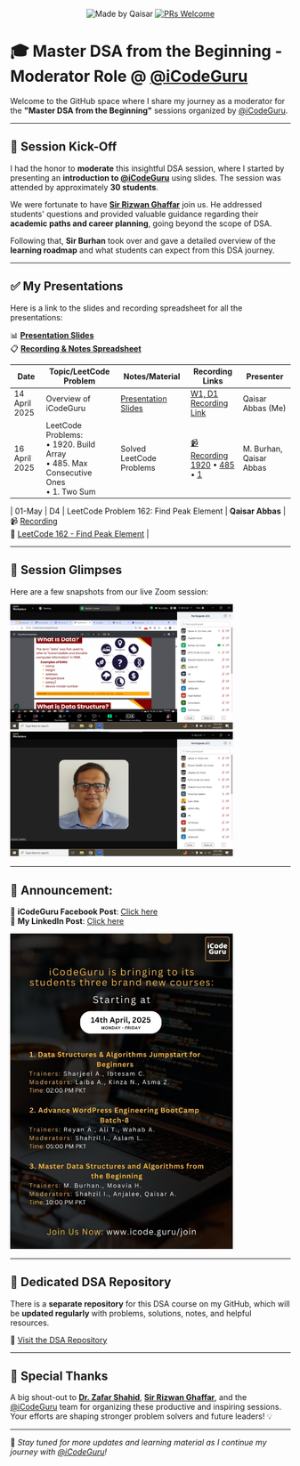<div align="center">

![Made by Qaisar](https://img.shields.io/badge/Made%20by-Qaisar%20Abbas-blueviolet)
[![PRs Welcome](https://img.shields.io/badge/PRs-welcome-brightgreen.svg?style=flat-square)](http://makeapullrequest.com)

</div>

# 🎓 Master DSA from the Beginning - Moderator Role @ [@iCodeGuru](https://www.linkedin.com/company/icode-guru/posts/?feedView=all)

Welcome to the GitHub space where I share my journey as a moderator for the **"Master DSA from the Beginning"** sessions organized by [@iCodeGuru](https://www.linkedin.com/company/icode-guru/posts/?feedView=all).

---

## 🚀 Session Kick-Off

I had the honor to **moderate** this insightful DSA session, where I started by presenting an **introduction to [@iCodeGuru](https://www.linkedin.com/company/icode-guru/posts/?feedView=all)** using slides. The session was attended by approximately **30 students**.

We were fortunate to have **[Sir Rizwan Ghaffar](https://www.linkedin.com/in/rizwan-ghaffar-8283231a/)** join us. He addressed students' questions and provided valuable guidance regarding their **academic paths and career planning**, going beyond the scope of DSA.

Following that, **Sir Burhan** took over and gave a detailed overview of the **learning roadmap** and what students can expect from this DSA journey.

---

## ✅ My Presentations

Here is a link to the slides and recording spreadsheet for all the presentations:

📊 **[Presentation Slides](https://docs.google.com/presentation/d/1t-54_e0c0R8zj0xnHd6B-0f1fwrZJhIyqIPNUrkxlIo/edit#slide=id.g1067dbb9740_2_198)**  
📋 **[Recording & Notes Spreadsheet](https://docs.google.com/spreadsheets/d/1Y1Pht64lLuEIIR05i7f1QcO7RaqbLYG4NxNs1u7eIys/edit?gid=0#gid=0)**

| Date        | Topic/LeetCode Problem                 | Notes/Material | Recording Links | Presenter |
|-------------|----------------------------------|----------------|------------------|----------------|
|  14 April 2025 |  Overview of iCodeGuru  | [Presentation Slides](https://docs.google.com/presentation/d/1t-54_e0c0R8zj0xnHd6B-0f1fwrZJhIyqIPNUrkxlIo/edit#slide=id.g1067dbb9740_2_198)  |  [W1, D1 Recording Link](https://www.facebook.com/iCodeguru/videos/9891651877545473) | Qaisar Abbas (Me) |
| 16 April 2025  | LeetCode Problems: <br>• 1920. Build Array <br>• 485. Max Consecutive Ones <br>• 1. Two Sum | Solved LeetCode Problems | [📹 Recording](https://www.facebook.com/iCodeguru/videos/651573680997709/) <br> [1920](https://leetcode.com/problems/build-array-from-permutation/) • [485](https://leetcode.com/problems/max-consecutive-ones/) • [1](https://leetcode.com/problems/two-sum/) | M. Burhan, Qaisar Abbas |

| 01-May    | D4  | LeetCode Problem 162: Find Peak Element                           | **Qaisar Abbas**                    | 📹 [Recording](https://www.facebook.com/iCodeguru/videos/981133884046110/) <br>🔗 [LeetCode 162 - Find Peak Element](https://leetcode.com/problems/find-peak-element/) |

---

## 📸 Session Glimpses

Here are a few snapshots from our live Zoom session:

<p align="left">
  <img src="DSA W1 D1 img1.jpg" alt="DSA W1 D1 img1" width="400"/>
  <img src="DSA W1 D1 img2.jpg" alt="DSA W1 D1 img2" width="400"/>
</p>

---

## 📢 **Announcement:**

📣 **iCodeGuru Facebook Post**: [Click here](https://www.facebook.com/share/p/1F31YvWdEk/)  
📣 **My LinkedIn Post**: [Click here](https://www.linkedin.com/feed/update/urn:li:activity:7317296386029314048/) 

<p align="left">
  <img src="Master Data Structures and Algorithms from the Beginning 10PM.jpg" alt="Master Data Structures and Algorithms from the Beginning 10PM.jpg" width="400"/>
</p>

---
## 📂 Dedicated DSA Repository

There is a **separate repository** for this DSA course on my GitHub, which will be **updated regularly** with problems, solutions, notes, and helpful resources.

🔗 [Visit the DSA Repository](https://github.com/QaisarAbbas2024/Master-DSA-from-the-Beginning)

---
## 🙌 Special Thanks

A big shout-out to **[Dr. Zafar Shahid](https://www.linkedin.com/in/zafarshahid/)**, **[Sir Rizwan Ghaffar](https://www.linkedin.com/in/rizwan-ghaffar-8283231a/)**, and the [@iCodeGuru](https://www.linkedin.com/company/icode-guru/posts/?feedView=all) team for organizing these productive and inspiring sessions. Your efforts are shaping stronger problem solvers and future leaders! 💡

---

📌 *Stay tuned for more updates and learning material as I continue my journey with [@iCodeGuru](https://www.linkedin.com/company/icode-guru/posts/?feedView=all)!*
